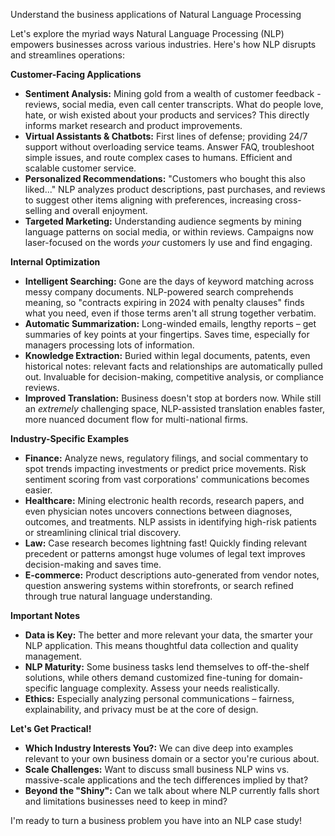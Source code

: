 Understand the business applications of Natural Language Processing

Let's explore the myriad ways Natural Language Processing (NLP) empowers businesses across various industries. Here's how NLP disrupts and streamlines operations:

**Customer-Facing Applications**

* **Sentiment Analysis:** Mining gold from a wealth of customer feedback - reviews, social media, even call center transcripts. What do people love, hate, or wish existed about your products and services? This directly informs market research and product improvements.
* **Virtual Assistants & Chatbots:**  First lines of defense; providing 24/7 support  without overloading service teams. Answer FAQ, troubleshoot simple issues, and route complex cases to humans.  Efficient and scalable customer service.
* **Personalized Recommendations:** "Customers who bought this also liked..." NLP analyzes product descriptions, past purchases, and reviews to suggest other items aligning with preferences, increasing cross-selling and overall  enjoyment.
* **Targeted Marketing:** Understanding  audience segments by mining language patterns on social media, or within reviews. Campaigns now laser-focused on the words *your* customers ly use and find engaging. 

**Internal Optimization**

* **Intelligent Searching:** Gone are the days of keyword matching across messy company documents. NLP-powered search comprehends meaning, so "contracts expiring in 2024 with penalty clauses" finds what you need, even if those terms aren't all strung together verbatim.
* **Automatic Summarization:** Long-winded emails,  lengthy reports – get summaries of key points at your fingertips. Saves time, especially for managers processing lots of information. 
* **Knowledge Extraction:** Buried within legal documents, patents, even historical notes: relevant facts and relationships are automatically pulled out. Invaluable for decision-making, competitive analysis, or compliance reviews. 
* **Improved Translation:** Business doesn't stop at borders now. While still an *extremely* challenging space, NLP-assisted translation  enables faster, more nuanced document flow for multi-national firms. 

**Industry-Specific Examples**

* **Finance:** Analyze news, regulatory filings, and social commentary to spot trends impacting investments or predict price movements. Risk sentiment scoring from vast  corporations' communications becomes easier. 
* **Healthcare:** Mining electronic health records, research papers, and even physician notes uncovers connections between diagnoses, outcomes, and treatments. NLP assists in identifying  high-risk patients or streamlining clinical trial discovery.
* **Law:** Case research becomes lightning fast! Quickly finding relevant precedent or patterns amongst huge volumes of legal text improves decision-making and saves time.
* **E-commerce:** Product descriptions auto-generated from vendor notes, question answering  systems within storefronts, or search  refined through true natural language understanding.

**Important Notes**

* **Data is Key:**  The better and more relevant your data, the smarter your NLP application. This means thoughtful data collection and quality management.
* **NLP Maturity:** Some business tasks lend themselves to off-the-shelf solutions, while others demand customized fine-tuning for domain-specific language complexity.  Assess your needs realistically.
* **Ethics:** Especially analyzing personal communications – fairness, explainability, and privacy must be at the core of design.

**Let's Get Practical!**

* **Which Industry Interests You?:** We can dive deep into examples relevant to your own business domain or a sector you're curious about.
* **Scale Challenges:** Want to discuss small business NLP wins vs. massive-scale applications and the tech differences implied by that?
* **Beyond the "Shiny":** Can we talk about where NLP currently falls short and limitations  businesses need to keep in mind? 

I'm ready to turn a business problem you have into an NLP case study! 
